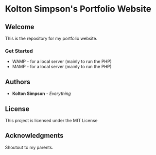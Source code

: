 # Kolton Simpson's Portfolio Website


## Welcome

This is the repository for my portfolio website.

### Get Started

* WAMP - for a local server (mainly to run the PHP)
* MAMP - for a local server (mainly to run the PHP)

## Authors

* **Kolton Simpson** - *Everything*

## License

This project is licensed under the MIT License

## Acknowledgments

Shoutout to my parents.
